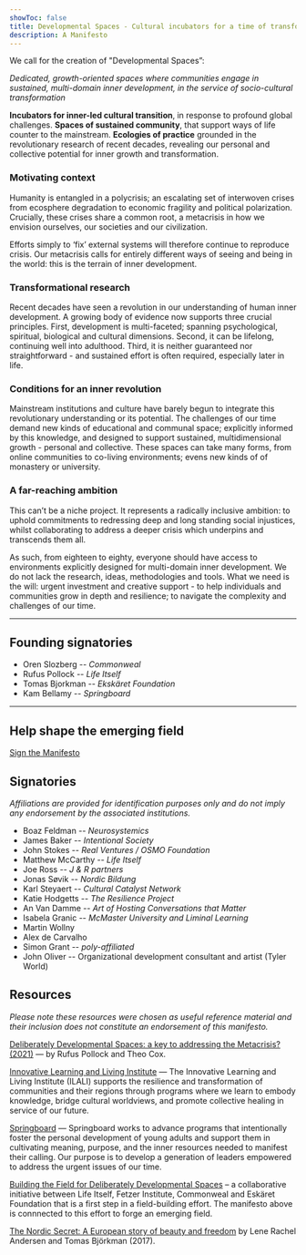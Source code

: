 ```yaml
---
showToc: false
title: Developmental Spaces - Cultural incubators for a time of transformation
description: A Manifesto
---
```


<div className="text-xl">

<div className="text-2xl text-slate-600 font-light text-justify font-bold leading-snug">

We call for the creation of "Developmental Spaces”:  

_Dedicated, growth-oriented spaces where communities engage in sustained, multi-domain inner development, in the service of socio-cultural transformation_

**Incubators for inner-led cultural transition**, in response to profound global challenges.
**Spaces of sustained community**, that support ways of life counter to the mainstream.
**Ecologies of practice** grounded in the revolutionary research of recent decades, revealing our personal and collective potential for inner growth and transformation.
</div>

### Motivating context
Humanity is entangled in a polycrisis; an escalating set of interwoven crises from ecosphere degradation to economic fragility and political polarization. Crucially, these crises share a common root, a metacrisis in how we envision ourselves, our societies and our civilization.

Efforts simply to ‘fix’ external systems will therefore continue to reproduce crisis. Our metacrisis calls for entirely different ways of seeing and being in the world: this is the terrain of inner development.

### Transformational research
Recent decades have seen a revolution in our understanding of human inner development. A growing body of evidence now supports three crucial principles. First, development is multi-faceted; spanning psychological, spiritual, biological and cultural dimensions. Second, it can be lifelong, continuing well into adulthood. Third, it is neither guaranteed nor straightforward - and sustained effort is often required, especially later in life.

### Conditions for an inner revolution 
Mainstream institutions and culture have barely begun to integrate this revolutionary understanding or its potential. The challenges of our time demand new kinds of educational and communal space; explicitly informed by this knowledge, and designed to support sustained, multidimensional growth - personal and collective. These spaces can take many forms, from online communities to co-living environments; evens new kinds of of monastery or university. 

### A far-reaching ambition
This can’t be a niche project. It represents a radically inclusive ambition: to uphold commitments to redressing deep and long standing social injustices, whilst collaborating to address a deeper crisis which underpins and transcends them all.

As such, from eighteen to eighty, everyone should have access to environments explicitly designed for multi-domain inner development. We do not lack the research, ideas, methodologies and tools. What we need is the will: urgent investment and creative support - to help individuals and communities grow in depth and resilience; to navigate the complexity and challenges of our time. 

---

## Founding signatories

- Oren Slozberg -- *Commonweal*
- Rufus Pollock -- *Life Itself*
- Tomas Bjorkman -- *Ekskäret Foundation*
- Kam Bellamy -- *Springboard*

---

## Help shape the emerging field

<p className="pt-10 pb-15">
  <a className="text-4xl bg-yellow-400 hover:bg-yellow-500 font-bold no-underline py-6 px-8 rounded-md" href="https://forms.gle/KKfX3ypK3yCHZsgK9">Sign the Manifesto</a>
</p>
</div>

## Signatories

*Affiliations are provided for identification purposes only and do not imply any endorsement by the associated institutions.*

- Boaz Feldman  -- _Neurosystemics_
- James Baker -- *Intentional Society*
- John Stokes -- *Real Ventures / OSMO Foundation*
- Matthew McCarthy -- *Life Itself*
- Joe Ross --  *J & R partners*
- Jonas Søvik -- *Nordic Bildung*
- Karl Steyaert -- *Cultural Catalyst Network*
- Katie Hodgetts -- *The Resilience Project*
- An Van Damme -- *Art of Hosting Conversations that Matter*
- Isabela Granic -- *McMaster University and Liminal Learning*
- Martin Wollny 
- Alex de Carvalho 
- Simon Grant -- *poly-affiliated*
- John Oliver -- Organizational development consultant and artist (Tyler World)

## Resources

*Please note these resources were chosen as useful reference material and their inclusion does not constitute an endorsement of this manifesto.*

[Deliberately Developmental Spaces: a key to addressing the Metacrisis? (2021)](https://lifeitself.org/blog/2021/10/05/deliberately-developmental-spaces-a-key-to-addressing-the-metacrisis) — by Rufus Pollock and Theo Cox.

[Innovative Learning and Living Institute](https://ilali.global/) — The Innovative Learning and Living Institute (ILALI) supports the resilience and transformation of communities and their regions through programs where we learn to embody knowledge, bridge cultural worldviews, and promote collective healing in service of our future.

[Springboard](https://www.springboardlife.org/) — Springboard works to advance programs that intentionally foster the personal development of young adults and support them in cultivating meaning, purpose, and the inner resources needed to manifest their calling. Our purpose is to develop a generation of leaders empowered to address the urgent issues of our time.

[Building the Field for Deliberately Developmental Spaces](https://lifeitself.org/blog/2023/06/20/building-field-for-developmental-spaces) – a collaborative initiative between Life Itself, Fetzer Institute, Commonweal and Eskäret Foundation that is a first step in a field-building effort. The manifesto above is connnected to this effort to forge an emerging field.

[The Nordic Secret: A European story of beauty and freedom](https://www.nordicsecret.org/) by Lene Rachel Andersen and Tomas Björkman (2017).
